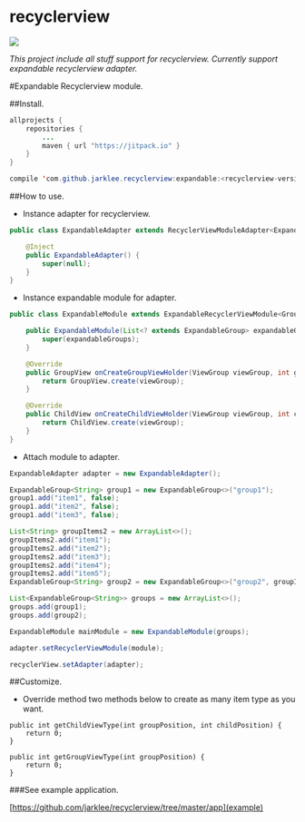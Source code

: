 # recyclerview
[![](https://jitpack.io/v/jarklee/recyclerview.svg)](https://jitpack.io/#jarklee/recyclerview)

*This project include all stuff support for recyclerview. Currently support expandable recyclerview adapter.*

#Expandable Recyclerview module.

##Install.


```java
allprojects {
    repositories {
        ...
        maven { url "https://jitpack.io" }
    }
}

compile 'com.github.jarklee.recyclerview:expandable:<recyclerview-version>'
```
##How to use.

* Instance adapter for recyclerview.


```java
public class ExpandableAdapter extends RecyclerViewModuleAdapter<ExpandableViewHolder> {

    @Inject
    public ExpandableAdapter() {
        super(null);
    }
}
```
* Instance expandable module for adapter.

```java
public class ExpandableModule extends ExpandableRecyclerViewModule<GroupView, ChildView> {

    public ExpandableModule(List<? extends ExpandableGroup> expandableGroups) {
        super(expandableGroups);
    }

    @Override
    public GroupView onCreateGroupViewHolder(ViewGroup viewGroup, int groupViewType) {
        return GroupView.create(viewGroup);
    }

    @Override
    public ChildView onCreateChildViewHolder(ViewGroup viewGroup, int childViewType) {
        return ChildView.create(viewGroup);
    }
}
```

* Attach module to adapter.

```java
ExpandableAdapter adapter = new ExpandableAdapter();

ExpandableGroup<String> group1 = new ExpandableGroup<>("group1");
group1.add("item1", false);
group1.add("item2", false);
group1.add("item3", false);

List<String> groupItems2 = new ArrayList<>();
groupItems2.add("item1");
groupItems2.add("item2");
groupItems2.add("item3");
groupItems2.add("item4");
groupItems2.add("item5");
ExpandableGroup<String> group2 = new ExpandableGroup<>("group2", groupItems2);

List<ExpandableGroup<String>> groups = new ArrayList<>();
groups.add(group1);
groups.add(group2);

ExpandableModule mainModule = new ExpandableModule(groups);

adapter.setRecyclerViewModule(module);

recyclerView.setAdapter(adapter);
```
##Customize.

* Override method two methods below to create as many item type as you want.

```
public int getChildViewType(int groupPosition, int childPosition) {
    return 0;
}

public int getGroupViewType(int groupPosition) {
    return 0;
}

```
###See example application.

[https://github.com/jarklee/recyclerview/tree/master/app](example)

